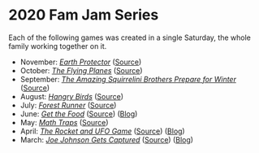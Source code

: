 # 2020 Fam Jam Series

Each of the following games was created in a single Saturday, the whole family
working together on it.

- November: [_Earth Protector_](https://the-g-force.github.io/FamJam-November2020/) ([Source](https://github.com/the-g-force/FamJam-November2020))
- October: [_The Flying Planes_](https://the-g-force.github.io/FamJam-October2020/) ([Source](https://github.com/the-g-force/FamJam-October2020))
- September: [_The Amazing Squirrelini Brothers Prepare for Winter_](https://the-g-force.github.io/FamJam-September2020) ([Source](https://github.com/the-g-force/FamJam-September2020))
- August: [_Hangry Birds_](https://the-g-force.github.io/FamJam-August2020/) ([Source](https://github.com/the-g-force/FamJam-August2020))
- July: [_Forest Runner_](https://the-g-force.github.io/FamJam-July2020/) ([Source](https://github.com/the-g-force/FamJam-July2020))
- June: [_Get the Food_](https://the-g-force.github.io/FamJam-June2020/) ([Source](https://github.com/the-g-force/FamJam-June2020))
  ([Blog](http://paulgestwicki.blogspot.com/2020/06/fam-jam-4-get-food-and-few-words-about-3.html))
- May: [_Math Traps_](https://the-g-force.github.io/FamJam-May2020/) ([Source](https://github.com/the-g-force/FamJam-May2020))
- April: [_The Rocket and UFO Game_](https://the-g-force.github.io/FamJam-April2020/) ([Source](https://github.com/the-g-force/FamJam-April2020))
  ([Blog](http://paulgestwicki.blogspot.com/2020/04/fam-jam-2-rocket-and-ufo-game.html))
- March: [_Joe Johnson Gets Captured_](https://the-g-force.github.io/FamJam-March2020/) ([Source](https://github.com/the-g-force/FamJam-March2020))
  ([Blog](http://paulgestwicki.blogspot.com/2020/03/fam-jam-1-joe-johnson-gets-captured.html))

